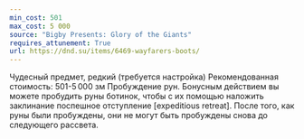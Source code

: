 ```yaml
---
min_cost: 501
max_cost: 5 000
source: "Bigby Presents: Glory of the Giants"
requires_attunement: True
url: https://dnd.su/items/6469-wayfarers-boots/
---
```


Чудесный предмет, редкий (требуется настройка)
Рекомендованная стоимость: 501-5 000 зм
Пробуждение рун. Бонусным действием вы можете пробудить руны ботинок, чтобы с их помощью наложить заклинание поспешное отступление [expeditious retreat]. После того, как руны были пробуждены, они не могут быть пробуждены снова до следующего рассвета.